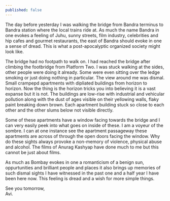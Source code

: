 ```yaml
---
published: false
---
```

The day before yesterday I was walking the bridge from Bandra terminus to Bandra station where the local trains ride at. As much the name Bandra in one evokes a feeling of Juhu, sunny streets, film industry, celebrities and hip cafes and gourmet restaurants, the east of Bandra should evoke in one a sense of dread. This is what a post-apocalyptic organized society might look like.

The bridge had no footpath to walk on. I had reached the bridge after climbing the footbridge from Platform Two. I was stuck walking at the sides, other people were doing it already. Some were even sitting over the ledge smoking or just doing nothing in particular. The view around me was dismal. Small crampepd apartments with dipliated buildings from horizon to horizon. Now the thing is the horizon tricks you into believing it is a vast expanse but it is not. The buildings are low-rise with industrial and vehicular pollution along with the dust of ages visible on their yellowing walls, flaky paint breaking down brown. Each apartment building stuck so close to each other and the other slums below not visible directly.

Some of these apartments have a window facing towards the bridge and I can very easily peek into what goes on inside of these. I am a voyeur of the sombre. I can at one instance see the apartment passageway these apartments are across of through the open doors facing the window. Why do these sights always provoke a non-memory of violence, physical abuse and alcohol. The films of Anurag Kashyap have done much to me but this cannot be just about films.

As much as Bombay evokes in one a romanticism of a benign sun, oppurtunities and brilliant people and places it also brings up memories of such dismal sights I have witnessed in the past one and a half year I have been here now. This feeling is dread and a wish for more simple things.

See you tomorrow,  
Avi.